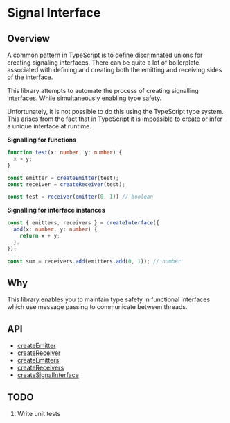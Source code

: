 Signal Interface
================

Overview
--------

A common pattern in TypeScript is to define discrimnated unions for creating
signaling interfaces. There can be quite a lot of boilerplate associated with
defining and creating both the emitting and receiving sides of the interface.

This library attempts to automate the process of creating signalling interfaces.
While simultaneously enabling type safety.

Unfortunately, it is not possible to do this using the TypeScript type system.
This arises from the fact that in TypeScript it is impossible to create or
infer a unique interface at runtime.

**Signalling for functions**

```ts
function test(x: number, y: number) {
  x > y;
}

const emitter = createEmitter(test);
const receiver = createReceiver(test);

const test = receiver(emitter(0, 1)) // boolean
```

**Signalling for interface instances**

```ts
const { emitters, receivers } = createInterface({
  add(x: number, y: number) {
    return x + y;
  },
});

const sum = receivers.add(emitters.add(0, 1)); // number
```

Why
---

This library enables you to maintain type safety in functional interfaces which
use message passing to communicate between threads.

API
---

- [createEmitter](./src/utils/createEmitter.ts)
- [createReceiver](./src/utils/createReceiver)
- [createEmitters](./src/utils/createEmitters)
- [createReceivers](./src/utils/createReceivers)
- [createSignalInterface](./src/utils/createSignalInterface)

TODO
----

1. Write unit tests